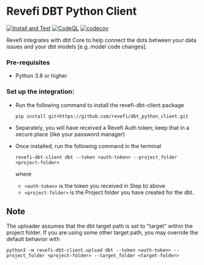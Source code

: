 # Revefi DBT Python Client

[![Install and Test](https://github.com/revefi/dbt_python_client/actions/workflows/install_and_test.yaml/badge.svg)](https://codecov.io/gh/revefi/dbt_python_client)
[![CodeQL](https://github.com/revefi/dbt_python_client/actions/workflows/github-code-scanning/codeql/badge.svg)](https://github.com/revefi/dbt_python_client/actions/workflows/github-code-scanning/codeql)
[![codecov](https://codecov.io/gh/revefi/dbt_python_client/graph/badge.svg?token=A6YWWOWA6L)](https://codecov.io/gh/revefi/dbt_python_client)

Revefi integrates with dbt Core to help connect the dots between your data issues and your dbt
models [e.g. model code changes].

### Pre-requisites
- Python 3.8 or higher

### Set up the integration:

- Run the following command to install the revefi-dbt-client package
  ```shell
  pip install git+https://github.com/revefi/dbt_python_client.git
  ```

- Separately, you will have received a Revefi Auth token; keep that in a secure place (like your password manager)

- Once installed, run the following command in the terminal
  ```shell
  revefi-dbt-client dbt --token <auth-token> --project_folder <project-folder>
  ```
  where 
  - `<auth-token>` is the token you received in Step b) above
  - `<project-folder>` is the Project folder you have created for the dbt.

## Note

The uploader assumes that the dbt target path is set to "target" within the project folder. If you are using some other
target path, you may override the default behavior with

`python3 -m revefi-dbt-client.upload dbt --token <auth-token> --project_folder <project-folder> --target_folder <target-folder>`
